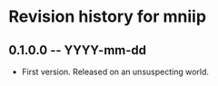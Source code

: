 # Revision history for mniip

## 0.1.0.0 -- YYYY-mm-dd

* First version. Released on an unsuspecting world.
